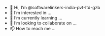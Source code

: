 - 👋 Hi, I’m @softwarelinkers-india-pvt-ltd-gzb
- 👀 I’m interested in ...
- 🌱 I’m currently learning ...
- 💞️ I’m looking to collaborate on ...
- 📫 How to reach me ...

<!---
softwarelinkers-india-pvt-ltd-gzb/softwarelinkers-india-pvt-ltd-gzb is a ✨ special ✨ repository because its `README.md` (this file) appears on your GitHub profile.
You can click the Preview link to take a look at your changes.
--->
